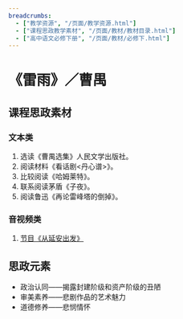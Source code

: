 ```yaml
---
breadcrumbs:
  - ["教学资源", "/页面/教学资源.html"]
  - ["课程思政教学素材", "/页面/教材/教材目录.html"]
  - ["高中语文必修下册", "/页面/教材/必修下.html"]
---
```


# 《雷雨》／曹禺

## 课程思政素材

### 文本类

1. 选读《曹禺选集》人民文学出版社。
2. 阅读材料《看话剧<丹心谱>》。
3. 比较阅读《哈姆莱特》。
4. 联系阅读茅盾《子夜》。
5. 阅读鲁迅《再论雷峰塔的倒掉》。

### 音视频类

1. [节目《从延安出发》](https://tv.cctv.com/2022/06/19/VIDEyzS0OHpEPaFKJ0QeQX69220619.shtml)

## 思政元素

- 政治认同——揭露封建阶级和资产阶级的丑陋
- 审美素养——悲剧作品的艺术魅力
- 道德修养——悲悯情怀
